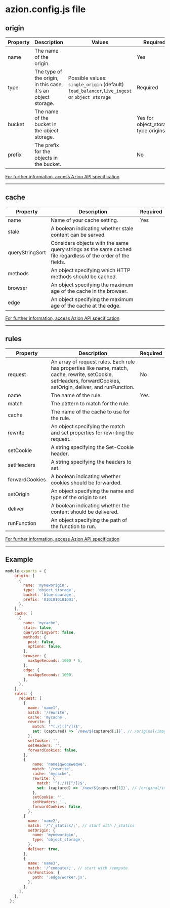 
# azion.config.js file

## origin

| Property | Description | Values | Required |
| --- | --- | - | - |
| name | The name of the origin. |  | Yes |
| type | The type of the origin, in this case, it's an object storage.  |  Possible values: `single_origin` (default)` load_balancer`,`live_ingest` or `object_storage` | Required |
| bucket | The name of the bucket in the object storage. |  | Yes for object_storage type origins. |
| prefix | The prefix for the objects in the bucket. |   | No |

[For further information, access Azion API specification](https://api.azion.com/#adbc0ab3-8f27-47e2-a8fe-428c7fa93250)

---

## cache

| Property | Description |  Required |
| --- | --- | --- |
| name | Name of your cache setting. | Yes|
| stale | A boolean indicating whether stale content can be served. | |
| queryStringSort | Considers objects with the same query strings as the same cached file regardless of the order of the fields. | |
| methods | An object specifying which HTTP methods should be cached. | |
| browser | An object specifying the maximum age of the cache in the browser. | |
| edge | An object specifying the maximum age of the cache at the edge. | |

[For further information, access Azion API specification](https://api.azion.com/#6a337475-b474-416d-b710-ae11ac88b189)

---

## rules

| Property | Description |   Required |
| --- | --- | --- |
| request | An array of request rules. Each rule has properties like name, match, cache, rewrite, setCookie, setHeaders, forwardCookies, setOrigin, deliver, and runFunction. | No |
| name | The name of the rule. | Yes |
| match | The pattern to match for the rule. | |
| cache | The name of the cache to use for the rule. | |
| rewrite | An object specifying the match and set properties for rewriting the request. | |
| setCookie | A string specifying the Set-Cookie header. | |
| setHeaders | A string specifying the headers to set. | |
| forwardCookies | A boolean indicating whether cookies should be forwarded. | |
| setOrigin | An object specifying the name and type of the origin to set. | |
| deliver | A boolean indicating whether the content should be delivered. | |
| runFunction | An object specifying the path of the function to run. | |

[For further information, access Azion API specification](https://api.azion.com/#42279c76-58b3-4ce5-9852-1bce43c89524)

---

## Example

```js 
module.exports = {
    origin: [
      {
        name: 'myneworigin',
        type: 'object_storage',
        bucket: 'blue-courage',
        prefix: '0101010101001',
      },
    ],
    cache: [
      {
        name: 'mycache',
        stale: false,
        queryStringSort: false,
        methods: {
          post: false,
          options: false,
        },
        browser: {
          maxAgeSeconds: 1000 * 5,
        },
        edge: {
          maxAgeSeconds: 1000,
        },
      },
    ],
    rules: {
      request: [
        {
          name: 'name1',
          match: '/rewrite',
          cache: 'mycache',
          rewrite: {
            match: '^(./)([^/])$',
            set: (captured) => `/new/${captured[1]}`, // /original/image.jpg -> /new/image.jpg
          },
          setCookie: '',
          setHeaders: '',
          forwardCookies: false,
        },
        {
            name: 'name1qwqqeweqwe',
            match: '/rewrite',
            cache: 'mycache',
            rewrite: {
              match: '^(./)([^/])$',
              set: (captured) => `/new/${captured[1]}`, // /original/image.jpg -> /new/image.jpg
            },
            setCookie: '',
            setHeaders: '',
            forwardCookies: false,
          },
        {
          name: 'name2',
          match: '/^/_statics/;', // start with /_statics
          setOrigin: {
            name: 'myneworigin',
            type: 'object_storage',
          },
          deliver: true,
        },
        {
          name: 'name3',
          match: '/^compute/;', // start with /compute
          runFunction: {
            path: '.edge/worker.js',
          },
        },
      ],
    },
  };
```